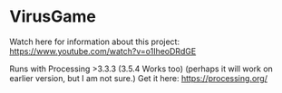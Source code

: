 # VirusGame
Watch here for information about this project: https://www.youtube.com/watch?v=o1IheoDRdGE

Runs with Processing >3.3.3 (3.5.4 Works too) (perhaps it will work on earlier version, but I am not sure.) Get it here: https://processing.org/
